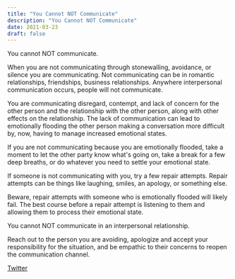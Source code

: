 ```yaml
---
title: "You Cannot NOT Communicate"
description: "You Cannot NOT Communicate"
date: 2021-03-23
draft: false
---
```

You cannot NOT communicate.  

When you are not communicating through stonewalling, avoidance, or silence you are communicating. Not communicating can be in romantic relationships, friendships, business relationships. Anywhere interpersonal communication occurs, people will not communicate.  

You are communicating disregard, contempt, and lack of concern for the other person and the relationship with the other person, along with other effects on the relationship. The lack of communication can lead to emotionally flooding the other person making a conversation more difficult by, now, having to manage increased emotional states.  

If you are not communicating because you are emotionally flooded, take a moment to let the other party know what's going on, take a break for a few deep breaths, or do whatever you need to settle your emotional state.  

If someone is not communicating with you, try a few repair attempts. Repair attempts can be things like laughing, smiles, an apology, or something else. 

Beware, repair attempts with someone who is emotionally flooded will likely fail. The best course before a repair attempt is listening to them and allowing them to process their emotional state.  

You cannot NOT communicate in an interpersonal relationship.  

Reach out to the person you are avoiding, apologize and accept your responsibility for the situation, and be empathic to their concerns to reopen the communication channel.  

[Twitter](https://twitter.com/hippiebikeracer/status/1374364271212134402?s=20)